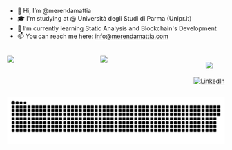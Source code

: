 - 👋 Hi, I’m @merendamattia
- 🎓 I'm studying at @ Università degli Studi di Parma (Unipr.it)
- 🌱 I’m currently learning Static Analysis and Blockchain's Development
- 📫 You can reach me here: info@merendamattia.com

<br>
<!--
---
<p align="center">
 <img align='center' width="49%" src="https://github-readme-stats.vercel.app/api?username=merendamattia&theme=react&hide_border=true&include_all_commits=false&count_private=false"/>
 <img align='center' width="49%" src="https://github-readme-streak-stats.herokuapp.com/?user=merendamattia&theme=react&hide_border=true"/>
</p>
-->

<div style="display: flex; flex-wrap: wrap;" align="center">
 <!--
 <img style="flex: 1 1 100px;" src="https://github-readme-stats.vercel.app/api?username=merendamattia&theme=react&hide_border=true&include_all_commits=false&count_private=false"/>
 -->
 <img style="flex: 1 1 100px;" src="https://github-readme-streak-stats.herokuapp.com/?user=merendamattia&theme=react&hide_border=true"/>
 <br>
 <img style="flex: 1 1 100px;" src="https://github-readme-stats.vercel.app/api/top-langs/?username=merendamattia&theme=react&hide_border=true&include_all_commits=true&count_private=true&layout=compact"/>
 <br><br>

[![](https://visitcount.itsvg.in/api?id=merendamattia&icon=0&color=0)](https://visitcount.itsvg.in) 
<br><br>
[![LinkedIn](https://img.shields.io/badge/LinkedIn-%230077B5.svg?logo=linkedin&logoColor=white)](https://linkedin.com/in/merendamattia) 
 </div>
 
<p align="center">
 <a href=#><img src="contributions.svg"></a>
</p>
<!-- Proudly created with GPRM ( https://gprm.itsvg.in ) -->

<!-- Badges
![C](https://img.shields.io/badge/c-%2300599C.svg?style=for-the-badge&logo=c&logoColor=white) ![C++](https://img.shields.io/badge/c++-%2300599C.svg?style=for-the-badge&logo=c%2B%2B&logoColor=white) ![Java](https://img.shields.io/badge/java-%23ED8B00.svg?style=for-the-badge&logo=java&logoColor=white) ![JavaScript](https://img.shields.io/badge/javascript-%23323330.svg?style=for-the-badge&logo=javascript&logoColor=%23F7DF1E) ![Postgres](https://img.shields.io/badge/postgres-%23316192.svg?style=for-the-badge&logo=postgresql&logoColor=white) ![MySQL](https://img.shields.io/badge/mysql-%2300f.svg?style=for-the-badge&logo=mysql&logoColor=white) ![HTML5](https://img.shields.io/badge/html5-%23E34F26.svg?style=for-the-badge&logo=html5&logoColor=white) ![jQuery](https://img.shields.io/badge/jquery-%230769AD.svg?style=for-the-badge&logo=jquery&logoColor=white) ![PHP](https://img.shields.io/badge/php-%23777BB4.svg?style=for-the-badge&logo=php&logoColor=white) ![CSS3](https://img.shields.io/badge/css3-%231572B6.svg?style=for-the-badge&logo=css3&logoColor=white) ![Objective-c](https://img.shields.io/badge/objective%20c-%23ED8B00.svg?style=for-the-badge&logo=c&logoColor=white) ![Python](https://img.shields.io/badge/python-3670A0?style=for-the-badge&logo=python&logoColor=ffdd54)
-->
